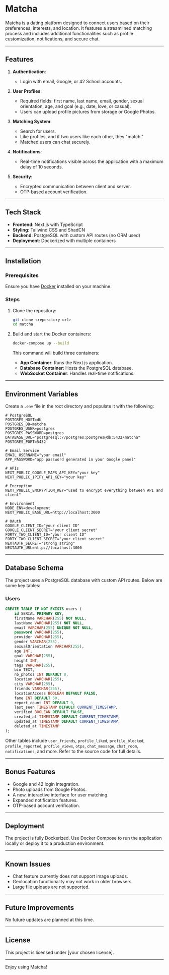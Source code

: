 # Matcha

Matcha is a dating platform designed to connect users based on their preferences, interests, and location. It features a streamlined matching process and includes additional functionalities such as profile customization, notifications, and secure chat.

---

## Features

1. **Authentication**:
   - Login with email, Google, or 42 School accounts.

2. **User Profiles**:
   - Required fields: first name, last name, email, gender, sexual orientation, age, and goal (e.g., date, love, or casual).
   - Users can upload profile pictures from storage or Google Photos.

3. **Matching System**:
   - Search for users.
   - Like profiles, and if two users like each other, they "match."
   - Matched users can chat securely.

4. **Notifications**:
   - Real-time notifications visible across the application with a maximum delay of 10 seconds.

5. **Security**:
   - Encrypted communication between client and server.
   - OTP-based account verification.

---

## Tech Stack

- **Frontend**: Next.js with TypeScript
- **Styling**: Tailwind CSS and ShadCN
- **Backend**: PostgreSQL with custom API routes (no ORM used)
- **Deployment**: Dockerized with multiple containers

---

## Installation

### Prerequisites
Ensure you have [Docker](https://www.docker.com/) installed on your machine.

### Steps

1. Clone the repository:
   ```bash
   git clone <repository-url>
   cd matcha
   ```

2. Build and start the Docker containers:
   ```bash
   docker-compose up --build
   ```

   This command will build three containers:
   - **App Container**: Runs the Next.js application.
   - **Database Container**: Hosts the PostgreSQL database.
   - **WebSocket Container**: Handles real-time notifications.

---

## Environment Variables

Create a `.env` file in the root directory and populate it with the following:

```env
# PostgreSQL
POSTGRES_HOST=db
POSTGRES_DB=matcha
POSTGRES_USER=postgres
POSTGRES_PASSWORD=postgres
DATABASE_URL="postgresql://postgres:postgres@db:5432/matcha"
POSTGRES_PORT=5432

# Email Service
EMAIL_USERNAME="your email"
APP_PASSWORD="app password generated in your Google panel"

# APIs
NEXT_PUBLIC_GOOGLE_MAPS_API_KEY="your key"
NEXT_PUBLIC_IPIFY_API_KEY="your key"

# Encryption
NEXT_PUBLIC_ENCRYPTION_KEY="used to encrypt everything between API and client"

# Environment
NODE_ENV=development
NEXT_PUBLIC_BASE_URL=http://localhost:3000

# OAuth
GOOGLE_CLIENT_ID="your client ID"
GOOGLE_CLIENT_SECRET="your client secret"
FORTY_TWO_CLIENT_ID="your client ID"
FORTY_TWO_CLIENT_SECRET="your client secret"
NEXTAUTH_SECRET="strong string"
NEXTAUTH_URL=http://localhost:3000
```

---

## Database Schema

The project uses a PostgreSQL database with custom API routes. Below are some key tables:

### Users
```sql
CREATE TABLE IF NOT EXISTS users (
    id SERIAL PRIMARY KEY,
    firstName VARCHAR(255) NOT NULL,
    lastName VARCHAR(255) NOT NULL,
    email VARCHAR(255) UNIQUE NOT NULL,
    password VARCHAR(255),
    provider VARCHAR(255),
    gender VARCHAR(255),
    sexualOrientation VARCHAR(255),
    age INT,
    goal VARCHAR(255),
    height INT,
    tags VARCHAR(255),
    bio TEXT,
    nb_photos INT DEFAULT 0,
    location VARCHAR(255),
    city VARCHAR(255),
    friends VARCHAR(255),
    locationAccess BOOLEAN DEFAULT FALSE,
    fame INT DEFAULT 50,
    report_count INT DEFAULT 0,
    last_seen TIMESTAMP DEFAULT CURRENT_TIMESTAMP,
    verified BOOLEAN DEFAULT FALSE,
    created_at TIMESTAMP DEFAULT CURRENT_TIMESTAMP,
    updated_at TIMESTAMP DEFAULT CURRENT_TIMESTAMP,
    deleted_at TIMESTAMP
);
```

Other tables include `user_friends`, `profile_liked`, `profile_blocked`, `profile_reported`, `profile_views`, `otps`, `chat_message`, `chat_room`, `notifications`, and more. Refer to the source code for full details.

---

## Bonus Features

- Google and 42 login integration.
- Photo uploads from Google Photos.
- A new, interactive interface for user matching.
- Expanded notification features.
- OTP-based account verification.

---

## Deployment

The project is fully Dockerized. Use Docker Compose to run the application locally or deploy it to a production environment.

---

## Known Issues

- Chat feature currently does not support image uploads.
- Geolocation functionality may not work in older browsers.
- Large file uploads are not supported.

---

## Future Improvements

No future updates are planned at this time.

---

## License

This project is licensed under [your chosen license].

---

Enjoy using Matcha!